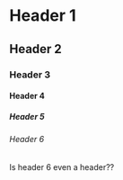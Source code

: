 # Header 1
## Header 2
### Header 3
#### Header 4
##### Header 5
###### Header 6
Is header 6 even a header??
